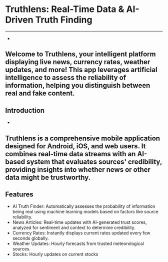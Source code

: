 # Truthlens: Real-Time Data & AI-Driven Truth Finding
---
-
Welcome to **Truthlens**, your intelligent platform displaying live news, currency rates, weather updates, and more! This app leverages artificial intelligence to assess the reliability of information, helping you distinguish between real and fake content.
---
## Introduction
-
Truthlens is a comprehensive mobile application designed for Android, iOS, and web users. It combines real-time data streams with an AI-based system that evaluates sources' credibility, providing insights into whether news or other data might be trustworthy.
---
## Features
- AI Truth Finder: Automatically assesses the probability of information being real using machine learning models based on factors like source reliability.
- News Articles: Real-time updates with AI-generated trust scores, analyzed for sentiment and context to determine credibility.
- Currency Rates: Instantly displays current rates updated every few seconds globally.
- Weather Updates: Hourly forecasts from trusted meteorological sources.
- Stocks: Hourly updates on current stocks






